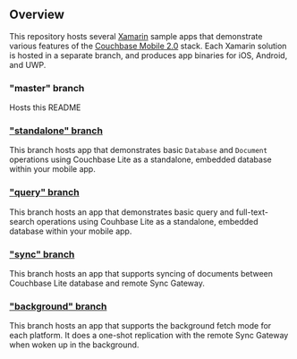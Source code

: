 ## Overview
This repository hosts several [Xamarin](https://visualstudio.microsoft.com/xamarin/) sample apps that demonstrate various features of the [Couchbase Mobile 2.0](https://www.couchbase.com/products/mobile) stack. Each Xamarin solution is hosted in a separate branch, and produces app binaries for iOS, Android, and UWP. 

### "**master**" branch
Hosts this README 

### ["**standalone**" branch](https://github.com/couchbaselabs/userprofile-couchbase-mobile-xamarin/tree/standalone)

This branch hosts app that demonstrates basic `Database` and `Document` operations using Couchbase Lite as a standalone, embedded database within your mobile app. 

### ["**query**" branch](https://github.com/couchbaselabs/userprofile-couchbase-mobile-xamarin/tree/query)

This branch hosts an app that demonstrates basic query and full-text-search operations using Couhbase Lite as a standalone, embedded database within your mobile app.

### ["**sync**" branch](https://github.com/couchbaselabs/userprofile-couchbase-mobile-xamarin/tree/sync)

This branch hosts an app that supports syncing of documents between Couchbase Lite database and remote Sync Gateway. 

### ["**background**" branch](https://github.com/couchbaselabs/userprofile-couchbase-mobile-xamarin/tree/backgroundfetch)

This branch hosts an app that supports the background fetch mode for each platform. It does a one-shot replication with the remote Sync Gateway when woken up in the background.